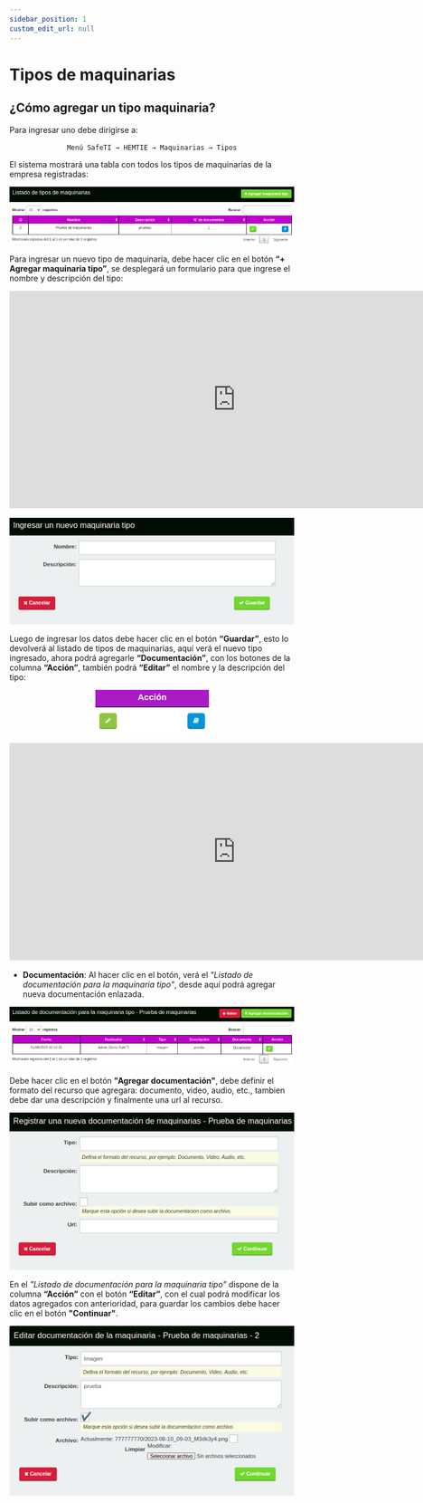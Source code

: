 ```yaml
---
sidebar_position: 1
custom_edit_url: null
---
```

# Tipos de maquinarias 
## ¿Cómo agregar un tipo maquinaria?
Para ingresar uno debe dirigirse a:

<div align="center">

```bash
Menú SafeTI → HEMTIE → Maquinarias → Tipos
```
</div>

El sistema mostrará una tabla con todos los tipos de maquinarias de la empresa registradas:

<div align="center">

![inicio](/img/img_manual/img_hemtie_equipo/2023-08-31_11-23.png)

</div>


Para ingresar un nuevo tipo de maquinaria, debe hacer clic en el botón **“+ Agregar maquinaria tipo”**, se desplegará un formulario para que ingrese el nombre y descripción del tipo:

<div align="center">

<iframe width="800" height="384" src="https://www.youtube.com/embed/iKYmpUqkayQ?si=y9FCth80xQ2YAa9V" title="YouTube video player" frameborder="0" allow="accelerometer; autoplay; clipboard-write; encrypted-media; gyroscope; picture-in-picture; web-share" allowfullscreen></iframe>

</div>

<div align="center">

![agregar](/img/img_manual/img_hemtie_equipo/2023-08-31_11-24.png)

</div>

Luego de ingresar los datos debe hacer clic en el botón **“Guardar”**, esto lo devolverá al listado de tipos de maquinarias, aquí verá el nuevo tipo ingresado, ahora podrá agregarle **“Documentación”**, con los botones de la columna **“Acción”**, también podrá **“Editar”** el nombre y la descripción del tipo:

<div align="center">

![botones](/img/img_manual/img_hemtie_equipo/2023-08-25_10-50.png)

</div>

<div align="center">

<iframe width="800" height="384" src="https://www.youtube.com/embed/bv_Y8ZGTeIc?si=u1hIOYyka_QMIqIw" title="YouTube video player" frameborder="0" allow="accelerometer; autoplay; clipboard-write; encrypted-media; gyroscope; picture-in-picture; web-share" allowfullscreen></iframe>

</div>

* **Documentación**: Al hacer clic en el botón, verá el _"Listado de documentación para la maquinaria tipo"_, desde aquí podrá agregar nueva documentación enlazada.

<div align="center">

![documentación](/img/img_manual/img_hemtie_equipo/2023-08-31_11-25.png)

</div>

Debe hacer clic en el botón **"Agregar documentación"**, debe definir el formato del recurso que agregara: documento, video, audio, etc., tambien debe dar una descripción y finalmente una url al recurso.

<div align="center">

![agregar documentación](/img/img_manual/img_hemtie_equipo/2023-08-31_11-26.png)

</div>

En el _"Listado de documentación para la maquinaria tipo"_ dispone de la columna **“Acción”** con el botón **“Editar”**, con el cual podrá modificar los datos agregados con anterioridad, para guardar los cambios debe hacer clic en el botón **"Continuar"**.

<div align="center">

![editar documentación](/img/img_manual/img_hemtie_equipo/2023-08-31_11-26_1.png)

</div>




